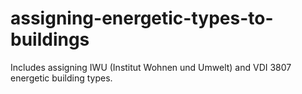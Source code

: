 # assigning-energetic-types-to-buildings
Includes assigning IWU (Institut Wohnen und Umwelt) and VDI 3807 energetic building types.
